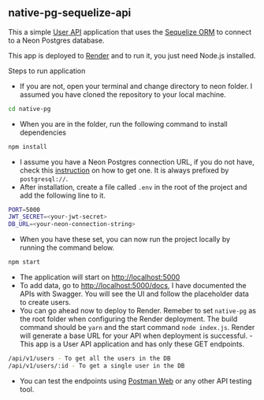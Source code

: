 ## native-pg-sequelize-api

This a simple [User API](/native-pg/) application that uses the [Sequelize ORM](https://sequelize.org/) to connect to a Neon Postgres database.

This app is deployed to [Render](https://dashboard.render.com/) and to run it, you just need Node.js installed.

Steps to run application
- If you are not, open your terminal and change directory to neon folder. I assumed you have cloned the repository to your local machine.
```bash
cd native-pg
```
- When you are in the folder, run the following command to install dependencies
```bash
npm install
```
- I assume you have a Neon Postgres connection URL, if you do not have, check this [instruction](https://neon.tech/docs/connect/connect-from-any-app) on how to get one. It is always prefixed by `postgresql://`.
- After installation, create a file called `.env` in the root of the project and add the following line to it.
```bash
PORT=5000
JWT_SECRET=<your-jwt-secret>
DB_URL=<your-neon-connection-string>
```
- When you have these set, you can now run the project locally by running the command below.
```bash
npm start
```
- The application will start on [http://localhost:5000](http://localhost:5000)
- To add data, go to [http://localhost:5000/docs](http://localhost:5000/docs), I have documented the APIs with Swagger. You will see the UI and follow the placeholder data to create users.
- You can go ahead now to deploy to Render. Remeber to set `native-pg` as the root folder when configuring the Render deployment. The build command should be `yarn` and the start command `node index.js`. Render will generate a base URL for your API when deployment is successful.
-This app is a User API application and has only these GET endpoints.
```bash
/api/v1/users - To get all the users in the DB
/api/v1/users/:id - To get a single user in the DB
```
- You can test the endpoints using [Postman Web](https://go.postman.co/home) or any other API testing tool.
